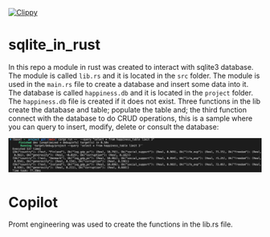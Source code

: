 [![Clippy](https://github.com/bugarin10/sqlite_in_rust/actions/workflows/actions.yml/badge.svg)](https://github.com/bugarin10/sqlite_in_rust/actions/workflows/actions.yml)

# sqlite_in_rust

In this repo a module in rust was created to interact with sqlite3 database. The module is called `lib.rs` and it is located in the `src` folder. The module is used in the `main.rs` file to create a database and insert some data into it. The database is called `happiness.db` and it is located in the `project` folder. The `happiness.db` file is created if it does not exist. Three functions in the lib create the database and table; populate the table and; the third function connect with the database to do CRUD operations, this is a sample where you can query to insert, modify, delete or consult the database:

<img src="https://github.com/bugarin10/sqlite_in_rust/blob/main/static/printing_query.png" />

# Copilot
Promt engineering was used to create the functions in the lib.rs file.
